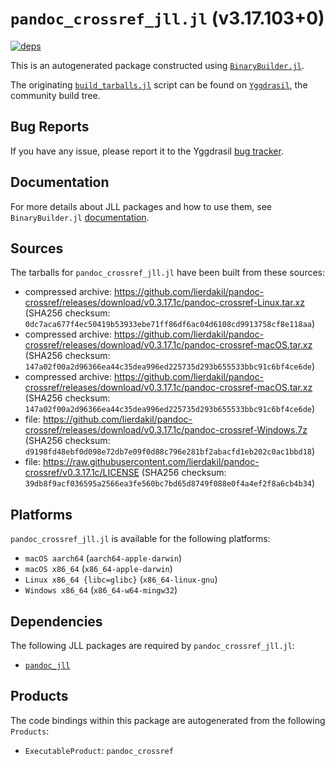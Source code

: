 # `pandoc_crossref_jll.jl` (v3.17.103+0)

[![deps](https://juliahub.com/docs/pandoc_crossref_jll/deps.svg)](https://juliahub.com/ui/Packages/General/pandoc_crossref_jll/)

This is an autogenerated package constructed using [`BinaryBuilder.jl`](https://github.com/JuliaPackaging/BinaryBuilder.jl).

The originating [`build_tarballs.jl`](https://github.com/JuliaPackaging/Yggdrasil/blob/13f7a5927483c02735ec2d9b0996e9f27a031773/P/pandoc_crossref/build_tarballs.jl) script can be found on [`Yggdrasil`](https://github.com/JuliaPackaging/Yggdrasil/), the community build tree.

## Bug Reports

If you have any issue, please report it to the Yggdrasil [bug tracker](https://github.com/JuliaPackaging/Yggdrasil/issues).

## Documentation

For more details about JLL packages and how to use them, see `BinaryBuilder.jl` [documentation](https://docs.binarybuilder.org/stable/jll/).

## Sources

The tarballs for `pandoc_crossref_jll.jl` have been built from these sources:

* compressed archive: https://github.com/lierdakil/pandoc-crossref/releases/download/v0.3.17.1c/pandoc-crossref-Linux.tar.xz (SHA256 checksum: `0dc7aca677f4ec50419b53933ebe71ff86df6ac04d6108cd9913758cf8e118aa`)
* compressed archive: https://github.com/lierdakil/pandoc-crossref/releases/download/v0.3.17.1c/pandoc-crossref-macOS.tar.xz (SHA256 checksum: `147a02f00a2d96366ea44c35dea996ed225735d293b655533bbc91c6bf4ce6de`)
* compressed archive: https://github.com/lierdakil/pandoc-crossref/releases/download/v0.3.17.1c/pandoc-crossref-macOS.tar.xz (SHA256 checksum: `147a02f00a2d96366ea44c35dea996ed225735d293b655533bbc91c6bf4ce6de`)
* file: https://github.com/lierdakil/pandoc-crossref/releases/download/v0.3.17.1c/pandoc-crossref-Windows.7z (SHA256 checksum: `d9198fd48ebf0d098e72db7e09f0d88c796e281bf2abacfd1eb202c0ac1bbd18`)
* file: https://raw.githubusercontent.com/lierdakil/pandoc-crossref/v0.3.17.1c/LICENSE (SHA256 checksum: `39db8f9acf036595a2566ea3fe560bc7bd65d8749f088e0f4a4ef2f8a6cb4b34`)

## Platforms

`pandoc_crossref_jll.jl` is available for the following platforms:

* `macOS aarch64` (`aarch64-apple-darwin`)
* `macOS x86_64` (`x86_64-apple-darwin`)
* `Linux x86_64 {libc=glibc}` (`x86_64-linux-gnu`)
* `Windows x86_64` (`x86_64-w64-mingw32`)

## Dependencies

The following JLL packages are required by `pandoc_crossref_jll.jl`:

* [`pandoc_jll`](https://github.com/JuliaBinaryWrappers/pandoc_jll.jl)

## Products

The code bindings within this package are autogenerated from the following `Products`:

* `ExecutableProduct`: `pandoc_crossref`
